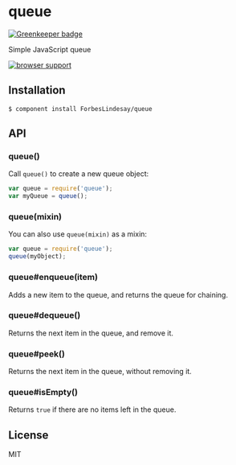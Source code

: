 
# queue

[![Greenkeeper badge](https://badges.greenkeeper.io/ForbesLindesay/queue.svg)](https://greenkeeper.io/)

  Simple JavaScript queue

[![browser support](http://ci.testling.com/ForbesLindesay/queue.png)](http://ci.testling.com/ForbesLindesay/queue)

## Installation

    $ component install ForbesLindesay/queue

## API

### queue()

  Call `queue()` to create a new queue object:

  ```javascript
  var queue = require('queue');
  var myQueue = queue();
  ```
### queue(mixin)

  You can also use `queue(mixin)` as a mixin:

  ```javascript
  var queue = require('queue');
  queue(myObject);
  ```

### queue#enqueue(item)

  Adds a new item to the queue, and returns the queue for chaining.

### queue#dequeue()

  Returns the next item in the queue, and remove it.

### queue#peek()

  Returns the next item in the queue, without removing it.

### queue#isEmpty()

  Returns `true` if there are no items left in the queue.

## License

  MIT
